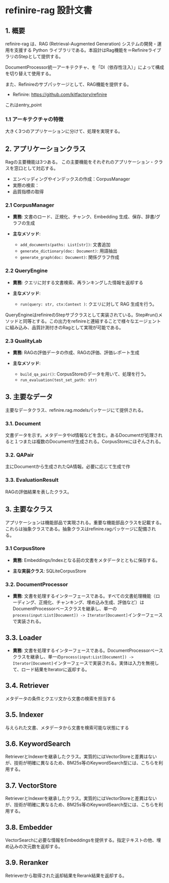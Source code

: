 # refinire-rag 設計文書

## 1. 概要

refinire-rag は、RAG (Retrieval-Augmented Generation) システムの開発・運用を支援する Python ライブラリである。本設計はRag機能を＝RefinireライブラリのStepとして提供する。

DocumentProcessor統一アーキテクチャ、を「DI（依存性注入）」によって構成を切り替えて使用する。

また、Refinireのサブパッケージとして、RAG機能を提供する。
* Refinire: https://github.com/kitfactory/refinire

これはentry_point


### 1.1 アーキテクチャの特徴

大きく3つのアプリケーションに分けて、処理を実現する。

## 2. アプリケーションクラス

Ragの主要機能は3つある。
この主要機能をそれぞれのアプリケーション・クラスを窓口として対応する。

* エンベッディングやインデックスの作成：CorpusManager
* 実際の検索：
* 品質指標の取得

### 2.1 CorpusManager

* **責務**: 文書のロード、正規化、チャンク、Embedding 生成、保存、辞書/グラフの生成

* **主なメソッド**:

  * `add_documents(paths: List[str])`: 文書追加
  * `generate_dictionary(doc: Document)`: 用語抽出
  * `generate_graph(doc: Document)`: 関係グラフ作成

### 2.2 QueryEngine

* **責務**: クエリに対する文書検索、再ランキングした情報を返却する

* **主なメソッド**:
  * `run(query: str, ctx:Context )`: クエリに対して RAG 生成を行う。
  
QueryEngineはrefinireのStepサブクラスとして実装されている。Step#run()メソッドと同等とする。この出力をrefinireと連結することで様々なエージェントに組み込み、品質計測付きのRagとして実現が可能である。

### 2.3 QualityLab

* **責務**: RAGの評価データの作成、RAGの評価、評価レポート生成

* **主なメソッド**:
  * `build_qa_pair()`: CorpusStoreのデータを用いて、処理を行う。
  * `run_evaluation(test_set_path: str)`

## 3. 主要なデータ

主要なデータクラス、refinire.rag.modelsパッケージにて提供される。

### 3.1. Document

文書データを示す。メタデータやid情報などを含む。あるDocumentが処理されると１つまたは複数のDocumentが生成される。CorpusStoreにほぞんされる。

### 3.2. QAPair

主にDocumentから生成されたQA情報。必要に応じて生成で作

### 3.3. EvaluationResult

RAGの評価結果を表したクラス。

## 3. 主要なクラス

アプリケーションは機能部品で実現される。重要な機能部品クラスを記載する。これらは抽象クラスである。抽象クラスはrefinire.ragパッケージに配備される。

### 3.1 CorpusStore

* **責務**: Embeddings/Indexとなる前の文書をメタデータとともに保存する。

* **主な実装クラス**: SQLiteCorpusStore


### 3.2. DocumentProcessor

* **責務**: 文書を処理するインターフェースである。すべての文書処理機能（ローディング、正規化、チャンキング、埋め込み生成、評価など）はDocumentProcessorベースクラスを継承し、単一の`process(input:List[Document]) -> Iterator[Document]`インターフェースで実装される。

## 3.3. Loader

* **責務**: 文書を処理するインターフェースである。DocumentProcessorベースクラスを継承し、単一の`process(input:List[Document]) -> Iterator[Document]`インターフェースで実装される。実体は入力を無視して、ロード結果をIteratorに返却する。

## 3.4. Retriever

メタデータの条件とクエリ文から文書の検索を担当する

## 3.5. Indexer

与えられた文書、メタデータから文書を検索可能な状態にする

## 3.6. KeywordSearch

RetrieverとIndexerを継承したクラス。実質的にはVectorStoreと差異はないが、技術が明確に異なるため、BM25s等のKeywordSearch型には、こちらを利用する。

## 3.7. VectorStore

RetrieverとIndexerを継承したクラス。実質的にはVectorStoreと差異はないが、技術が明確に異なるため、BM25s等のKeywordSearch型には、こちらを利用する。

## 3.8. Embedder

VectorSearchに必要な情報をEmbeddingsを提供する。指定テキストの他、埋め込みの次元数を返却する。


## 3.9. Reranker

Retrieverから取得された返却結果をRerank結果を返却する。


